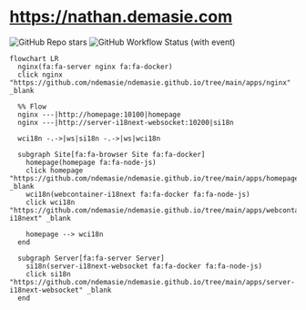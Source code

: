# https://nathan.demasie.com

![GitHub Repo stars](https://img.shields.io/github/stars/ndemasie/ndemasie.github.io)
![GitHub Workflow Status (with event)](https://img.shields.io/github/actions/workflow/status/ndemasie/ndemasie.github.io/deploy-ec2.yml)

```mermaid
flowchart LR
  nginx(fa:fa-server nginx fa:fa-docker)
  click nginx "https://github.com/ndemasie/ndemasie.github.io/tree/main/apps/nginx" _blank

  %% Flow
  nginx ---|http://homepage:10100|homepage
  nginx ---|http://server-i18next-websocket:10200|si18n

  wci18n -.->|ws|si18n -.->|ws|wci18n

  subgraph Site[fa:fa-browser Site fa:fa-docker]
    homepage(homepage fa:fa-node-js)
    click homepage "https://github.com/ndemasie/ndemasie.github.io/tree/main/apps/homepage" _blank
    wci18n(webcontainer-i18next fa:fa-docker fa:fa-node-js)
    click wci18n "https://github.com/ndemasie/ndemasie.github.io/tree/main/apps/webcontainer-i18next" _blank

    homepage --> wci18n
  end

  subgraph Server[fa:fa-server Server]
    si18n(server-i18next-websocket fa:fa-docker fa:fa-node-js)
    click si18n "https://github.com/ndemasie/ndemasie.github.io/tree/main/apps/server-i18next-websocket" _blank
  end
```